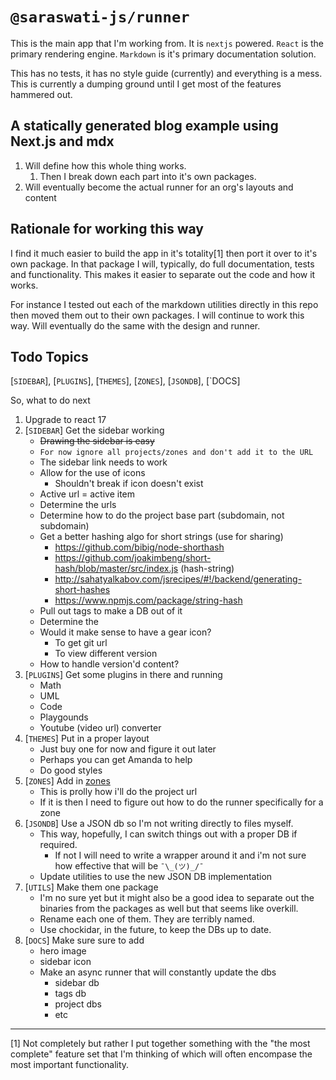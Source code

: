 # `@saraswati-js/runner`
This is the main app that I'm working from. It is `nextjs` powered. `React` is the primary rendering engine. `Markdown` is it's primary documentation solution.

This has no tests, it has no style guide (currently) and everything is a mess. This is currently a dumping ground until I get most of the features hammered out.

## A statically generated blog example using Next.js and mdx
1. Will define how this whole thing works.
    1. Then I break down each part into it's own packages.
1. Will eventually become the actual runner for an org's layouts and content

## Rationale for working this way
I find it much easier to build the app in it's totality[1] then port it over to it's own package. In that package I will, typically, do full documentation, tests and functionality. This makes it easier to separate out the code and how it works.

For instance I tested out each of the markdown utilities directly in this repo then moved them out to their own packages. I will continue to work this way. Will eventually do the same with the design and runner.

## Todo Topics
[`SIDEBAR`], [`PLUGINS`], [`THEMES`], [`ZONES`], [`JSONDB`], [`DOCS]

So, what to do next
1. Upgrade to react 17
1. [`SIDEBAR`] Get the sidebar working
    * ~~Drawing the sidebar is easy~~
    * `For now ignore all projects/zones and don't add it to the URL`
    * The sidebar link needs to work
    * Allow for the use of icons
      *  Shouldn't break if icon doesn't exist
    * Active url = active item
    * Determine the urls
    * Determine how to do the project base part (subdomain, not subdomain)
    * Get a better hashing algo for short strings (use for sharing)
        - https://github.com/bibig/node-shorthash
        - https://github.com/joakimbeng/short-hash/blob/master/src/index.js (hash-string)
        - http://sahatyalkabov.com/jsrecipes/#!/backend/generating-short-hashes
        - https://www.npmjs.com/package/string-hash
    * Pull out tags to make a DB out of it
    * Determine the
    * Would it make sense to have a gear icon?
        - To get git url
        - To view different version
    * How to handle version'd content?
1. [`PLUGINS`] Get some plugins in there and running
    * Math
    * UML
    * Code
    * Playgounds
    * Youtube (video url) converter
1. [`THEMES`] Put in a proper layout
    * Just buy one for now and figure it out later
    * Perhaps you can get Amanda to help
    * Do good styles
1. [`ZONES`] Add in [zones](https://github.com/vercel/next.js/tree/canary/examples/with-zones)
    * This is prolly how i'll do the project url
    * If it is then I need to figure out how to do the runner specifically for a zone
1. [`JSONDB`] Use a JSON db so I'm not writing directly to files myself.
    * This way, hopefully, I can switch things out with a proper DB if required.
        * If not I will need to write a wrapper around it and i'm not sure how effective that will be `¯\_(ツ)_/¯`
    * Update utilities to use the new JSON DB implementation
1. [`UTILS`] Make them one package
    * I'm no sure yet but it might also be a good idea to separate out the binaries from the packages as well but that seems like overkill.
    * Rename each one of them. They are terribly named.
    * Use chockidar, in the future, to keep the DBs up to date.
1. [`DOCS`] Make sure sure to add
    * hero image
    * sidebar icon
    * Make an async runner that will constantly update the dbs
        * sidebar db
        * tags db
        * project dbs
        * etc

---
[1] Not completely but rather I put together something with the "the most complete" feature set that I'm thinking of which will often encompase the most important functionality. 